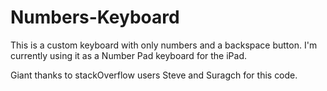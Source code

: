 # Numbers-Keyboard

This is a custom keyboard with only numbers and a backspace button. I'm currently using it as a Number Pad keyboard for the iPad.

Giant thanks to stackOverflow users Steve and Suragch for this code.
